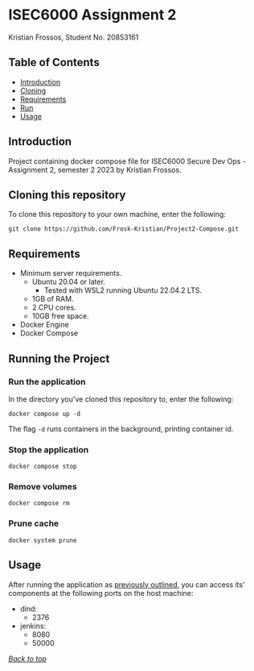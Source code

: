 # ISEC6000 Assignment 2
Kristian Frossos, Student No. 20853161

## Table of Contents
* [Introduction](#introduction)
* [Cloning](#cloning-this-repository)
* [Requirements](#requirements)
* [Run](#running-the-project)
* [Usage](#usage)

## Introduction
Project containing docker compose file for ISEC6000 Secure Dev Ops - Assignment 2, semester 2 2023 by Kristian Frossos.

## Cloning this repository
To clone this repository to your own machine, enter the following:
```shell
git clone https://github.com/Frosk-Kristian/Project2-Compose.git
```

## Requirements
* Minimum server requirements.
    * Ubuntu 20.04 or later.
        * Tested with WSL2 running Ubuntu 22.04.2 LTS.
    * 1GB of RAM.
    * 2 CPU cores.
    * 10GB free space.
* Docker Engine
* Docker Compose

## Running the Project
### Run the application
In the directory you've cloned this repository to, enter the following:
```shell
docker compose up -d
```
The flag `-d` runs containers in the background, printing container id.

### Stop the application
```shell
docker compose stop
```

### Remove volumes
```shell
docker compose rm
```

### Prune cache
```shell
docker system prune
```

## Usage
After running the application as [previously outlined](#run-the-application), you can access its' components at the following ports on the host machine:
* dind:
    * 2376
* jenkins:
    * 8080
    * 50000

*[Back to top](#isec6000-assignment-2)*
